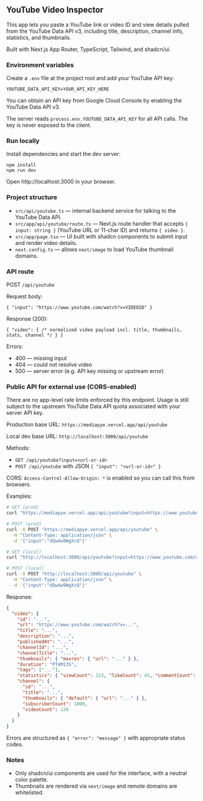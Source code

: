 ## YouTube Video Inspector

This app lets you paste a YouTube link or video ID and view details pulled from the YouTube Data API v3, including title, description, channel info, statistics, and thumbnails.

Built with Next.js App Router, TypeScript, Tailwind, and shadcn/ui.

### Environment variables

Create a `.env` file at the project root and add your YouTube API key:

```
YOUTUBE_DATA_API_KEY=YOUR_API_KEY_HERE
```

You can obtain an API key from Google Cloud Console by enabling the YouTube Data API v3.

The server reads `process.env.YOUTUBE_DATA_API_KEY` for all API calls. The key is never exposed to the client.

### Run locally

Install dependencies and start the dev server:

```
npm install
npm run dev
```

Open http://localhost:3000 in your browser.

### Project structure

- `src/api/youtube.ts` — internal backend service for talking to the YouTube Data API.
- `src/app/api/youtube/route.ts` — Next.js route handler that accepts `{ input: string }` (YouTube URL or 11-char ID) and returns `{ video }`.
- `src/app/page.tsx` — UI built with shadcn components to submit input and render video details.
- `next.config.ts` — allows `next/image` to load YouTube thumbnail domains.

### API route

POST `/api/youtube`

Request body:

```
{ "input": "https://www.youtube.com/watch?v=VIDEOID" }
```

Response (200):

```
{ "video": { /* normalized video payload incl. title, thumbnails, stats, channel */ } }
```

Errors:

- 400 — missing input
- 404 — could not resolve video
- 500 — server error (e.g. API key missing or upstream error)

### Public API for external use (CORS-enabled)

There are no app-level rate limits enforced by this endpoint. Usage is still subject to the upstream YouTube Data API quota associated with your server API key.

Production base URL: `https://mediapye.vercel.app/api/youtube`

Local dev base URL: `http://localhost:3000/api/youtube`

Methods:

- `GET /api/youtube?input=<url-or-id>`
- `POST /api/youtube` with JSON `{ "input": "<url-or-id>" }`

CORS: `Access-Control-Allow-Origin: *` is enabled so you can call this from browsers.

Examples:

```bash
# GET (prod)
curl "https://mediapye.vercel.app/api/youtube?input=https://www.youtube.com/watch?v=dQw4w9WgXcQ"

# POST (prod)
curl -X POST "https://mediapye.vercel.app/api/youtube" \
  -H "Content-Type: application/json" \
  -d '{"input":"dQw4w9WgXcQ"}'

# GET (local)
curl "http://localhost:3000/api/youtube?input=https://www.youtube.com/watch?v=dQw4w9WgXcQ"

# POST (local)
curl -X POST "http://localhost:3000/api/youtube" \
  -H "Content-Type: application/json" \
  -d '{"input":"dQw4w9WgXcQ"}'
```

Response:

```json
{
  "video": {
    "id": "...",
    "url": "https://www.youtube.com/watch?v=...",
    "title": "...",
    "description": "...",
    "publishedAt": "...",
    "channelId": "...",
    "channelTitle": "...",
    "thumbnails": { "maxres": { "url": "..." } },
    "duration": "PT4M13S",
    "tags": ["..."],
    "statistics": { "viewCount": 123, "likeCount": 45, "commentCount": 6 },
    "channel": {
      "id": "...",
      "title": "...",
      "thumbnails": { "default": { "url": "..." } },
      "subscriberCount": 1000,
      "videoCount": 120
    }
  }
}
```

Errors are structured as `{ "error": "message" }` with appropriate status codes.

### Notes

- Only shadcn/ui components are used for the interface, with a neutral color palette.
- Thumbnails are rendered via `next/image` and remote domains are whitelisted.
